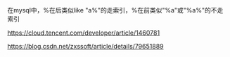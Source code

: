 在mysql中，%在后类似like "a%"的走索引，%在前类似"%a"或"%a%"的不走索引

https://cloud.tencent.com/developer/article/1460781

https://blog.csdn.net/zxssoft/article/details/79651889